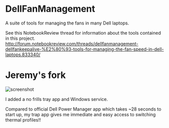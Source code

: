 # DellFanManagement
A suite of tools for managing the fans in many Dell laptops.

See this NotebookReview thread for information about the tools contained in this project.
http://forum.notebookreview.com/threads/dellfanmanagement-dellfankeepalive-%E2%80%93-tools-for-managing-the-fan-speed-in-dell-laptops.833340/

# Jeremy's fork

![screenshot](https://user-images.githubusercontent.com/5162718/113504987-4e2eb080-957f-11eb-90f0-0f6d82a2732a.PNG)

I added a no frills tray app and Windows service.

Compared to official Dell Power Manager app which takes ~28 seconds to start up, my trap app gives me immediate and easy access to switching thermal profiles!!